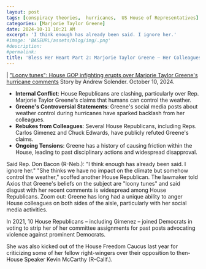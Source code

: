 ```yaml
---
layout: post
tags: [conspiracy theories,  hurricanes,  US House of Representatives]
categories: [Marjorie Taylor Greene]
date: 2024-10-11 10:21 AM
excerpt: 'I think enough has already been said. I ignore her.'
#image: 'BASEURL/assets/blog/img/.png'
#description:
#permalink:
title: 'Bless Her Heart Part 2: Marjorie Taylor Greene – Her Colleagues Opinions'
---
```



| ["Loony tunes": House GOP infighting erupts over Marjorie Taylor Greene's hurricane comments](https://www.axios.com/2024/10/10/mtg-hurricane-milton-helene-house-republicans?)
Story by Andrew Solender. October 10, 2024.

- **Internal Conflict**: House Republicans are clashing, particularly over Rep. Marjorie Taylor Greene's claims that humans can control the weather.
- **Greene's Controversial Statements**: Greene's social media posts about weather control during hurricanes have sparked backlash from her colleagues.
- **Rebukes from Colleagues**: Several House Republicans, including Reps. Carlos Gimenez and Chuck Edwards, have publicly refuted Greene's claims.
- **Ongoing Tensions**: Greene has a history of causing friction within the House, leading to past disciplinary actions and widespread disapproval.

Said Rep. Don Bacon (R-Neb.): "I think enough has already been said. I ignore her."
"She thinks we have no impact on the climate but somehow control the weather," 
scoffed another House Republican.
The lawmaker told Axios that Greene's beliefs on the 
subject are "loony tunes" and said disgust with her recent comments is widespread among House Republicans.
Zoom out: Greene has long had a unique ability to anger House colleagues on both sides of the aisle, particularly 
with her social media activities.

In 2021, 10 House Republicans – including Gimenez – 
joined Democrats in voting to strip her of her committee assignments for past posts 
advocating violence against prominent Democrats.

She was also kicked out of the House Freedom Caucus 
last year for criticizing some of her fellow right-wingers 
over their opposition to then-House Speaker Kevin McCarthy (R-Calif.).

